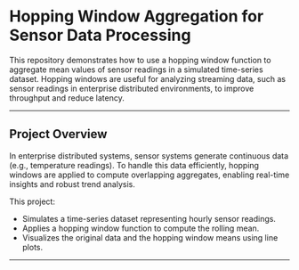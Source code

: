 
# Hopping Window Aggregation for Sensor Data Processing

This repository demonstrates how to use a hopping window function to aggregate mean values of sensor readings in a simulated time-series dataset. Hopping windows are useful for analyzing streaming data, such as sensor readings in enterprise distributed environments, to improve throughput and reduce latency.

---

## **Project Overview**

In enterprise distributed systems, sensor systems generate continuous data (e.g., temperature readings). To handle this data efficiently, hopping windows are applied to compute overlapping aggregates, enabling real-time insights and robust trend analysis.

This project:
- Simulates a time-series dataset representing hourly sensor readings.
- Applies a hopping window function to compute the rolling mean.
- Visualizes the original data and the hopping window means using line plots.

---


